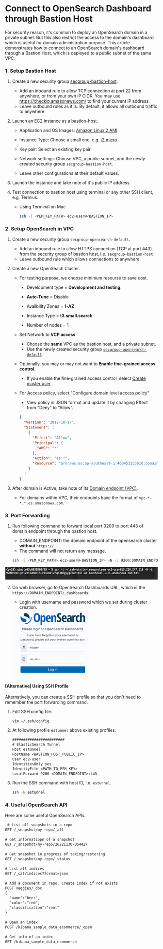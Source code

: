 # Connect to OpenSearch Dashboard through Bastion Host



For security reason, it's common to deploy an OpenSearch domain in a private subnet. But this also restrict the access to the domain's dashboard which is useful for domain administration purpose. This article demonstrates how to connect to an OpenSearch domain's dashboard through a Bastion Host, which is deployed to a public subnet of the same VPC.



### 1. Setup Bastion Host

1. Create a new security group <u>secgroup-bastion-host</u>.

   * Add an inbound rule to allow TCP connection at port 22 from anywhere, or from your own IP CIDR. You may use https://checkip.amazonaws.com/ to find your current IP address.
   * Leave outbound rules as it is. By default, it allows all outbound traffic to anywhere.

2. Launch an EC2 instance as a <u>bastion-host</u>.

   * Application and OS Images: <u>Amazon Linux 2 AMI</u>

   * Instance Type: Choose a small one, e.g. <u>t2.micro</u>

   * Key pair: Select an existing key pair

   * Network settings: Choose VPC, a public subnet, and the newly created security group `secgroup-bastion-host`.
   * Leave other configurations at their default values. 

3. Launch the instance and take note of it's public IP address.

4. Test connection to bastion host using terminal or any other SSH client, e.g. Termius.

   * Using Terminal on Mac

     ```bash
     ssh -i <PEM_KEY_PATH> ec2-user@<BASTION_IP>
     ```




### 2. Setup OpenSearch in VPC

1. Create a new security group `secgroup-opensearch-default`.

   * Add an inbound rule to allow HTTPS connection (TCP at port 443) from the security group of bastion host, i.e. `secgroup-bastion-host`
   * Leave outbound rule which allows connections to anywhere. 

2. Create a new OpenSeach Cluster. 

   * For testing purpose, we choose minimum resourse to save cost.

     * Development type = **Development and testing**.

     * **Auto-Tune** = Disable

     * Availbility Zones = **1-AZ** 

     * Instance Type = **t3.small.search**

     * Number of nodes = 1

   * Set Network to **VCP access**
     * Choose the **same** VPC as the bastion host, and a private subnet.
     * Use the newly created security group <u>`secgroup-opensearch-default`</u>

   * Optionally, you may or may not want to **Enable fine-grained access control**.
     * If you enable the fine-grained access control, select <u>Create master user</u>
     
   * For Access policy, select "Configure domain level access policy"
     * View policy in JSON format and update it by changing Effect from "Deny" to "Allow".
     
     ```json
     {
       "Version": "2012-10-17",
       "Statement": [
         {
           "Effect": "Allow",
           "Principal": {
             "AWS": "*"
           },
           "Action": "es:*",
           "Resource": "arn:aws:es:ap-southeast-1:460453255610:domain/mydomain-2/*"
         }
       ]
     }
     ```
     
     

3. After domain is Active, take note of its <u>Domain endpoint (VPC)</u>.
   * For domains within VPC, their endpoints have the format of `vpc-*-*.*.es.amazonaws.com`.



### 3. Port Forwarding

1. Run following command to forward local port 9200 to port 443 of domain endpoint through the bastion host.

   * DOMAIN_ENDPOINT: the domain endpoint of the opensearch cluster **without** `https://`
   * The command will not return any message. 

   ```sh
   ssh -i <PEM_KEY_PATH> ec2-user@<BASTION_IP> -N -L 9200:DOMAIN_ENDPOINT:443
   ```

![image-20221124152252286](https://raw.githubusercontent.com/qinjie/picgo-images-2/master/img/image-20221124152252286.png)

2. On web browser, go to OpenSearch Dashboards URL, which is the `https://DOMAIN_ENDPOINT/_dashboards`. 

   * Login with username and password which we set during cluster creation.

   <img src="https://raw.githubusercontent.com/qinjie/picgo-images-2/master/img/image-20221124152622226.png" alt="image-20221124152622226" style="zoom:67%;" />

#### [Alternative] Using SSH Profile

Alternatively, you can create a SSH profile so that you don't need to remember the port forwarding command.

1. Edit SSH config file.

   ```
   vim ~/.ssh/config
   ```

2. At following profile `estunnel` above existing profiles.

   ```
   ########################
   # ElasticSearch Tunnel
   Host estunnel
   HostName <BASTION_HOST_PUBLIC_IP>
   User ec2-user
   IdentitiesOnly yes
   IdentityFile <PATH_TO_PEM_KEY>
   LocalForward 9200 <DOMAIN_ENDPOINT>:443 
   ```

3. Run the SSH command with host ID, i.e. `estunnel`.

   ```bash
   ssh -N estunnel
   ```



### 4. Useful OpenSearch API

Here are some useful OpenSearch APIs.

```apl
 # List all snapshots in a repo
GET /_snapshot/my-repo/_all

# Get informatiopn of a snapshot
GET /_snapshot/my-repo/20221130-054427

# Get snapshot in progress of taking/restoring
GET /_snapshot/my-repo/_status

# List all indices
GET /_cat/indices?format=json

# Add a document in repo. Create index if not exists
POST veggies/_doc
{
  "name":"beet",
  "color":"red",
  "classification":"root"
}

# Open an index
POST /kibana_sample_data_ecommerce/_open

# Get info of an index
GET /kibana_sample_data_ecommerce
```

